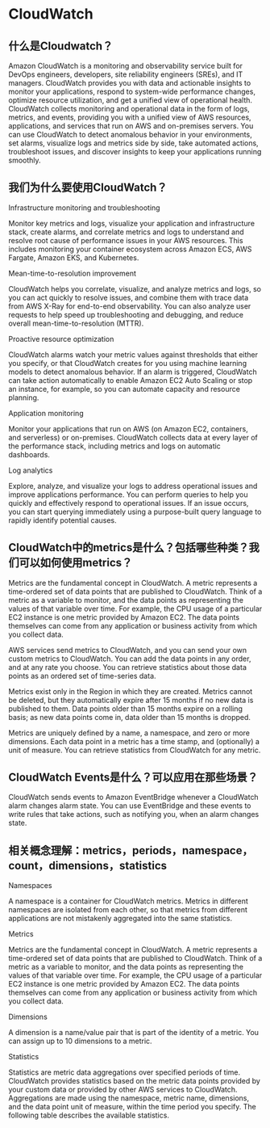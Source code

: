 # CloudWatch

## 什么是Cloudwatch？

Amazon CloudWatch is a monitoring and observability service built for DevOps engineers, developers, site reliability engineers (SREs), and IT managers. CloudWatch provides you with data and actionable insights to monitor your applications, respond to system-wide performance changes, optimize resource utilization, and get a unified view of operational health. CloudWatch collects monitoring and operational data in the form of logs, metrics, and events, providing you with a unified view of AWS resources, applications, and services that run on AWS and on-premises servers. You can use CloudWatch to detect anomalous behavior in your environments, set alarms, visualize logs and metrics side by side, take automated actions, troubleshoot issues, and discover insights to keep your applications running smoothly.

## 我们为什么要使用CloudWatch？

Infrastructure monitoring and troubleshooting

Monitor key metrics and logs, visualize your application and infrastructure stack, create alarms, and correlate metrics and logs to understand and resolve root cause of performance issues in your AWS resources. This includes monitoring your container ecosystem across Amazon ECS, AWS Fargate, Amazon EKS, and Kubernetes.

Mean-time-to-resolution improvement

CloudWatch helps you correlate, visualize, and analyze metrics and logs, so you can act quickly to resolve issues, and combine them with trace data from AWS X-Ray for end-to-end observability. You can also analyze user requests to help speed up troubleshooting and debugging, and reduce overall mean-time-to-resolution (MTTR).

Proactive resource optimization

CloudWatch alarms watch your metric values against thresholds that either you specify, or that CloudWatch creates for you using machine learning models to detect anomalous behavior. If an alarm is triggered, CloudWatch can take action automatically to enable Amazon EC2 Auto Scaling or stop an instance, for example, so you can automate capacity and resource planning.

Application monitoring

Monitor your applications that run on AWS (on Amazon EC2, containers, and serverless) or on-premises. CloudWatch collects data at every layer of the performance stack, including metrics and logs on automatic dashboards.

Log analytics

Explore, analyze, and visualize your logs to address operational issues and improve applications performance. You can perform queries to help you quickly and effectively respond to operational issues. If an issue occurs, you can start querying immediately using a purpose-built query language to rapidly identify potential causes.

## CloudWatch中的metrics是什么？包括哪些种类？我们可以如何使用metrics？

Metrics are the fundamental concept in CloudWatch. A metric represents a time-ordered set of data points that are published to CloudWatch. Think of a metric as a variable to monitor, and the data points as representing the values of that variable over time. For example, the CPU usage of a particular EC2 instance is one metric provided by Amazon EC2. The data points themselves can come from any application or business activity from which you collect data.

AWS services send metrics to CloudWatch, and you can send your own custom metrics to CloudWatch. You can add the data points in any order, and at any rate you choose. You can retrieve statistics about those data points as an ordered set of time-series data.

Metrics exist only in the Region in which they are created. Metrics cannot be deleted, but they automatically expire after 15 months if no new data is published to them. Data points older than 15 months expire on a rolling basis; as new data points come in, data older than 15 months is dropped.

Metrics are uniquely defined by a name, a namespace, and zero or more dimensions. Each data point in a metric has a time stamp, and (optionally) a unit of measure. You can retrieve statistics from CloudWatch for any metric.

##  CloudWatch Events是什么？可以应用在那些场景？

CloudWatch sends events to Amazon EventBridge whenever a CloudWatch alarm changes alarm state. You can use EventBridge and these events to write rules that take actions, such as notifying you, when an alarm changes state.

## 相关概念理解：metrics，periods，namespace，count，dimensions，statistics

Namespaces

A namespace is a container for CloudWatch metrics. Metrics in different namespaces are isolated from each other, so that metrics from different applications are not mistakenly aggregated into the same statistics.

Metrics

Metrics are the fundamental concept in CloudWatch. A metric represents a time-ordered set of data points that are published to CloudWatch. Think of a metric as a variable to monitor, and the data points as representing the values of that variable over time. For example, the CPU usage of a particular EC2 instance is one metric provided by Amazon EC2. The data points themselves can come from any application or business activity from which you collect data.

Dimensions

A dimension is a name/value pair that is part of the identity of a metric. You can assign up to 10 dimensions to a metric.

Statistics

Statistics are metric data aggregations over specified periods of time. CloudWatch provides statistics based on the metric data points provided by your custom data or provided by other AWS services to CloudWatch. Aggregations are made using the namespace, metric name, dimensions, and the data point unit of measure, within the time period you specify. The following table describes the available statistics.
